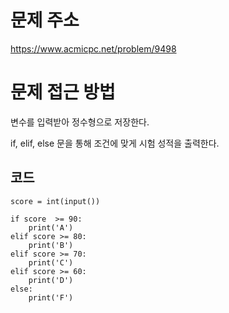 문제 주소
=====================
<https://www.acmicpc.net/problem/9498>

문제 접근 방법
=====================
변수를 입력받아 정수형으로 저장한다.  

if, elif, else 문을 통해 조건에 맞게 시험 성적을 출력한다.
## 코드

```
score = int(input())

if score  >= 90:
    print('A')
elif score >= 80:
    print('B')
elif score >= 70:
    print('C')
elif score >= 60:
    print('D')
else:
    print('F')
```
